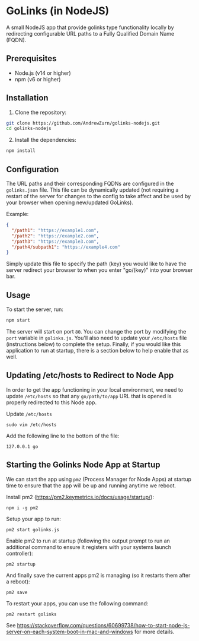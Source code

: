 # GoLinks (in NodeJS)

A small NodeJS app that provide golinks type functionality locally by redirecting 
configurable URL paths to a Fully Qualified Domain Name (FQDN).

## Prerequisites

- Node.js (v14 or higher)
- npm (v6 or higher)

## Installation

1. Clone the repository:
```sh
git clone https://github.com/AndrewZurn/golinks-nodejs.git
cd golinks-nodejs
```

2. Install the dependencies:
```sh
npm install
```

## Configuration

The URL paths and their corresponding FQDNs are configured in the `golinks.json` file. This file
can be dynamically updated (not requiring a restart of the server for changes to the config to 
take affect and be used by your browser when opening new/updated GoLinks).

Example:
```json
{
  "/path1": "https://example1.com",
  "/path2": "https://example2.com",
  "/path3": "https://example3.com",
  "/path4/subpath1": "https://example4.com"
}
```

Simply update this file to specify the path (key) you would like to have the server redirect your
browser to when you enter "go/(key)" into your browser bar.

## Usage

To start the server, run:
```sh
npm start
```

The server will start on port `80`. You can change the port by modifying the `port` variable in `golinks.js`.
You'll also need to update your `/etc/hosts` file (instructions below) to complete the setup. Finally,
if you would like this application to run at startup, there is a section below to help enable that as well.

## Updating /etc/hosts to Redirect to Node App
In order to get the app functioning in your local environment, we need to update `/etc/hosts`
so that any `go/path/to/app` URL that is opened is properly redirected to this Node app.

Update `/etc/hosts`
```
sudo vim /etc/hosts
```

Add the following line to the bottom of the file:
```
127.0.0.1 go
```

## Starting the Golinks Node App at Startup
We can start the app using `pm2` (Process Manager for Node Apps) at startup time to ensure
that the app will be up and running anytime we reboot.

Install pm2 (https://pm2.keymetrics.io/docs/usage/startup/):
```
npm i -g pm2
```

Setup your app to run:
```
pm2 start golinks.js
```

Enable pm2 to run at startup (following the output prompt to run an additional command
to ensure it registers with your systems launch controller):
```
pm2 startup
```

And finally save the current apps pm2 is managing (so it restarts them after a reboot):
```
pm2 save
```

To restart your apps, you can use the following command:
```
pm2 restart golinks
```

See https://stackoverflow.com/questions/60699738/how-to-start-node-js-server-on-each-system-boot-in-mac-and-windows for more details.

